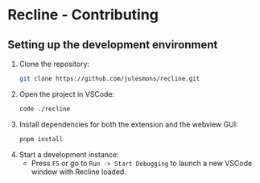 # Recline - Contributing

## Setting up the development environment

1. Clone the repository:
    ```bash
    git clone https://github.com/julesmons/recline.git
    ```
2. Open the project in VSCode:
    ```bash
    code ./recline
    ```
3. Install dependencies for both the extension and the webview GUI:
    ```bash
    pnpm install
    ```
4. Start a development instance:
    - Press `F5` or go to `Run -> Start Debugging` to launch a new VSCode window with Recline loaded.
